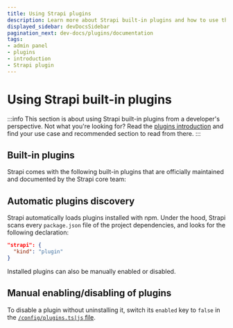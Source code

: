 ```yaml
---
title: Using Strapi plugins
description: Learn more about Strapi built-in plugins and how to use them from a developer perspective.
displayed_sidebar: devDocsSidebar
pagination_next: dev-docs/plugins/documentation
tags:
- admin panel
- plugins 
- introduction
- Strapi plugin
---
```


# Using Strapi built-in plugins

:::info
This section is about using Strapi built-in plugins from a developer's perspective. Not what you're looking for? Read the [plugins introduction](/dev-docs/plugins) and find your use case and recommended section to read from there.
:::

## Built-in plugins

Strapi comes with the following built-in plugins that are officially maintained and documented by the Strapi core team:

<CustomDocCardsWrapper>
<CustomDocCard emoji="ℹ️" title="Documentation" description="The Documentation plugin is useful to document the available endpoints once you created an API." link="/dev-docs/plugins/documentation" />
<CustomDocCard emoji="✉️" title="Email" description="The Email plugin enables applications to send emails from a server or an external provider." link="/dev-docs/plugins/email"/>
<CustomDocCard title="GraphQL" description="The GraphQL plugin adds a GraphQL endpoint to fetch and mutate your content." link="/dev-docs/plugins/graphql"/>
<CustomDocCard emoji="🌍" title="Internationalization (i18n)" description="The i18n plugin allows creating, managing and distributing localized content in different languages." link="/dev-docs/plugins/i18n"/>
<CustomDocCard emoji="👀" title="Sentry" description="The Sentry plugin enables you to track errors in a Strapi application using Sentry." link="/dev-docs/plugins/sentry"/>
<CustomDocCard emoji="⬆️" title="Upload" description="The Upload plugin powers the Media Library found in the admin panel and allows versatile file uploads." link="/dev-docs/plugins/upload"/>
<CustomDocCard emoji="👥" title="Users & Permissions (U&P)" description="The U&P plugin offers JWT-based authentication and ACL strategies for API protection and user permissions." link="/dev-docs/plugins/users-permissions"/>
</CustomDocCardsWrapper>

## Automatic plugins discovery

Strapi automatically loads plugins installed with npm. Under the hood, Strapi scans every `package.json` file of the project dependencies, and looks for the following declaration:

```json
"strapi": {
  "kind": "plugin"
}
```

Installed plugins can also be manually enabled or disabled.

## Manual enabling/disabling of plugins

To disable a plugin without uninstalling it, switch its `enabled` key to `false` in the [`/config/plugins.ts|js` file](/dev-docs/configurations/plugins).
